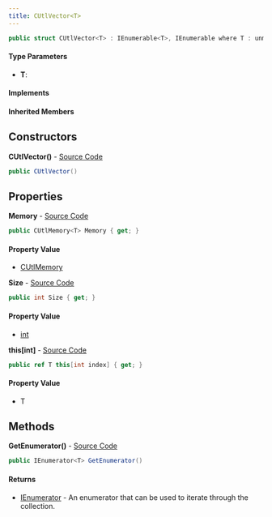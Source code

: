 ```yaml
---
title: CUtlVector<T>
---
```


```csharp
public struct CUtlVector<T> : IEnumerable<T>, IEnumerable where T : unmanaged
```

#### Type Parameters

- **T**: 

#### Implements

#### Inherited Members

## Constructors

**CUtlVector()** - [Source Code](https://github.com/swiftly-solution/swiftlys2/blob/main/managed/src/SwiftlyS2.Shared/Natives/Structs/CUtlVector.cs#L15)

```csharp
public CUtlVector()
```

## Properties

**Memory** - [Source Code](https://github.com/swiftly-solution/swiftlys2/blob/main/managed/src/SwiftlyS2.Shared/Natives/Structs/CUtlVector.cs#L25)

```csharp
public CUtlMemory<T> Memory { get; }
```

#### Property Value

- [CUtlMemory](/docs/api/shared/natives/cutlmemory-1)<T>

**Size** - [Source Code](https://github.com/swiftly-solution/swiftlys2/blob/main/managed/src/SwiftlyS2.Shared/Natives/Structs/CUtlVector.cs#L23)

```csharp
public int Size { get; }
```

#### Property Value

- [int](https://learn.microsoft.com/dotnet/api/system.int32)

**this[int]** - [Source Code](https://github.com/swiftly-solution/swiftlys2/blob/main/managed/src/SwiftlyS2.Shared/Natives/Structs/CUtlVector.cs#L27)

```csharp
public ref T this[int index] { get; }
```

#### Property Value

- T

## Methods

**GetEnumerator()** - [Source Code](https://github.com/swiftly-solution/swiftlys2/blob/main/managed/src/SwiftlyS2.Shared/Natives/Structs/CUtlVector.cs#L29)

```csharp
public IEnumerator<T> GetEnumerator()
```

#### Returns

- [IEnumerator](https://learn.microsoft.com/dotnet/api/system.collections.generic.ienumerator-1)<T> - An enumerator that can be used to iterate through the collection.

